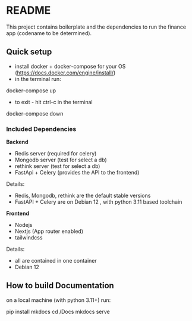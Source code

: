 # README

This project contains boilerplate and the dependencies to run the finance app (codename to be determined).

## Quick setup

- install docker + docker-compose for your OS (https://docs.docker.com/engine/install/)
- in the terminal run:

docker-compose up

- to exit - hit ctrl-c in the terminal

docker-compose down

### Included Dependencies

**Backend**

- Redis server (required for celery)
- Mongodb server (test for select a db)
- rethink server (test for select a db)
- FastApi + Celery (provides the API to the frontend)

Details:

- Redis, Mongodb, rethink are the default stable versions
- FastAPI + Celery are on Debian 12 , with python 3.11 based toolchain

**Frontend**

- Nodejs
- Nextjs (App router enabled)
- tailwindcss

Details:
- all are contained in one container
- Debian 12

## How to build Documentation

on a local machine (with python 3.11+) run:

pip install mkdocs
cd /Docs
mkdocs serve
